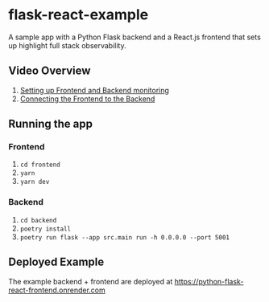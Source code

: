 # flask-react-example
A sample app with a Python Flask backend and a React.js frontend that sets up highlight full stack observability.

## Video Overview

1. [Setting up Frontend and Backend monitoring](https://www.loom.com/share/Flask-ReactJS-Full-Stack-Instrumentation-3c27f858c43d4412811f765c41ed6869)
2. [Connecting the Frontend to the Backend](https://www.loom.com/share/Flask-with-ReactJS-Frontend-Setting-Up-Cohesion-1b41956c10014c5ea87c0267686ec51f)

## Running the app

### Frontend
1. `cd frontend`
2. `yarn`
3. `yarn dev`

### Backend
1. `cd backend`
2. `poetry install`
3. `poetry run flask --app src.main run -h 0.0.0.0 --port 5001`

## Deployed Example

The example backend + frontend are deployed at https://python-flask-react-frontend.onrender.com

